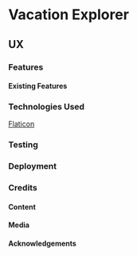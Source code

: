 # Vacation Explorer

## UX

### Features

#### Existing Features

### Technologies Used

[Flaticon](https://www.flaticon.com/)

### Testing

### Deployment

### Credits

#### Content

#### Media

#### Acknowledgements
